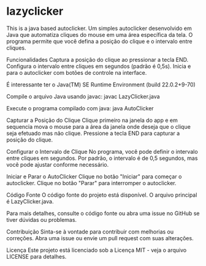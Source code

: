 # lazyclicker
This is a java based autoclicker.
Um simples autoclicker desenvolvido em Java que automatiza cliques do mouse em uma área específica da tela. O programa permite que você defina a posição do clique e o intervalo entre cliques.

Funcionalidades
Captura a posição do clique ao pressionar a tecla END.
Configura o intervalo entre cliques em segundos (padrão é 0,5s).
Inicia e para o autoclicker com botões de controle na interface.

É interessante ter o Java(TM) SE Runtime Environment (build 22.0.2+9-70)

Compile o arquivo Java usando javac:
javac LazyClicker.java

Execute o programa compilado com java:
java AutoClicker


Capturar a Posição do Clique
Clique primeiro na janela do app e em sequencia mova o mouse para a área da janela onde deseja que o clique seja efetuado mas não clique.
Pressione a tecla END para capturar a posição do clique.

Configurar o Intervalo de Clique
No programa, você pode definir o intervalo entre cliques em segundos. Por padrão, o intervalo é de 0,5 segundos, mas você pode ajustar conforme necessário.

Iniciar e Parar o AutoClicker
Clique no botão "Iniciar" para começar o autoclicker.
Clique no botão "Parar" para interromper o autoclicker.

Código Fonte
O código fonte do projeto está disponível. O arquivo principal é LazyClicker.java.

Para mais detalhes, consulte o código fonte ou abra uma issue no GitHub se tiver dúvidas ou problemas.

Contribuição
Sinta-se à vontade para contribuir com melhorias ou correções. Abra uma issue ou envie um pull request com suas alterações.

Licença
Este projeto está licenciado sob a Licença MIT - veja o arquivo LICENSE para detalhes.
